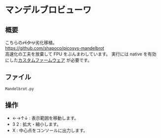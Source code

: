 # マンデルブロビューワ

## 概要
こちらの~~パクリ~~劣化移植。<br/>
https://github.com/shapoco/picosys-mandelbrot <br/>
高速化の工夫を放棄して FPU をぶんまわしています。
実行には native を有効にした[カスタムファームウェア](/Firmware/MyCircuitPython7.3.uf2) が必要です。

## ファイル
   `Mandelbrot.py`

## 操作
- ←→↑↓ : 表示範囲を移動します。
- 3 2 : 拡大・縮小します。
- X : 中心点をコンソールに出力します。

